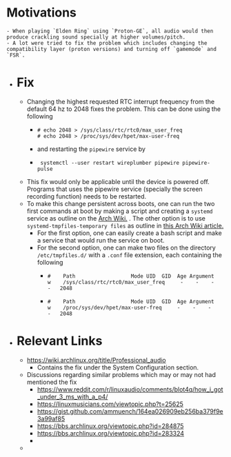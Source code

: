 # Motivations
	- When playing `Elden Ring` using `Proton-GE`, all audio would then produce crackling sound specially at higher volumes/pitch.
	- A lot were tried to fix the problem which includes changing the compatibility layer (proton versions) and turning off `gamemode` and `FSR`.
- # Fix
	- Changing the highest requested RTC interrupt frequency from the default 64 hz to 2048 fixes the problem. This can be done using the following
		- ```
		  # echo 2048 > /sys/class/rtc/rtc0/max_user_freq
		  # echo 2048 > /proc/sys/dev/hpet/max-user-freq
		  ```
		- and restarting the `pipewire` service by
		- ```
		   systemctl --user restart wireplumber pipewire pipewire-pulse  
		  ```
	- This fix would only be applicable until the device is powered off. Programs that uses  the pipewire service (specially the screen recording function) needs to be restarted.
	- To make this change persistent across boots, one can run the two first commands at boot by making a script and creating a `systemd` service as outline on the [Arch Wiki.](https://wiki.archlinux.org/title/Systemd/FAQ#How_can_I_make_a_script_start_during_the_boot_process?) . The other option is to use `systemd-tmpfiles-temporary files` as outline in [this Arch Wiki article.](https://wiki.archlinux.org/title/Systemd#systemd-tmpfiles_-_temporary_files)
		- For the first option, one can easily create a bash script and make a service that would run the service on boot.
		- For the second option, one can make two files on the directory `/etc/tmpfiles.d/` with a `.conf` file extension, each containing the following
			- ```
			  #    Path                  Mode UID  GID  Age Argument
			  w    /sys/class/rtc/rtc0/max_user_freq     -    -    -    -   2048
			  ```
			- ```
			  #    Path                  Mode UID  GID  Age Argument
			  w    /proc/sys/dev/hpet/max-user-freq     -    -    -    -   2048 
			  ```
- # Relevant Links
	- https://wiki.archlinux.org/title/Professional_audio
		- Contains the fix under the System Configuration section.
	- Discussions regarding similar problems which may or may not had mentioned the fix
		- https://www.reddit.com/r/linuxaudio/comments/blot4q/how_i_got_under_3_ms_with_a_p4/
		- https://linuxmusicians.com/viewtopic.php?t=25625
		- https://gist.github.com/ammuench/164ea026909eb256ba379f9e3a99af85
		- https://bbs.archlinux.org/viewtopic.php?id=284875
		- https://bbs.archlinux.org/viewtopic.php?id=283324
		-
	-